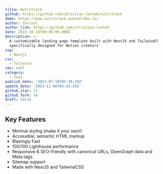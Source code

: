 ```yaml
---
title: Nutritrack
github: https://github.com/christian-luntok/nutritrack
demo: https://www.nutritrack.avenuelabs.co/
author: Chrisnl
author_link: https://github.com/christian-luntok
date: 2023-10-14T00:00:00.000Z
description: >-
  A customizable landing page template built with NextJS and TailwindCSS,
  specifically designed for Notion creators
ssg:
  - Nextjs
css:
  - Tailwind
cms: null
category:
  - Saas
publish_date: '2023-07-10T03:39:19Z'
update_date: '2023-11-06T04:43:34Z'
github_star: 21
github_fork: 10
draft: false
---
```


## Key Features

- Minimal styling (make it your own!)
- Accessible, semantic HTML markup
- Blazingly Fast
- 100/100 Lighthouse performance
- Responsive & SEO-friendly with canonical URLs, OpenGraph data and Meta tags.
- Sitemap support
- Made with NextJS and TailwindCSS
